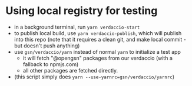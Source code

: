 # Using local registry for testing

- in a background terminal, run `yarn verdaccio-start`
- to publish local build, use `yarn verdaccio-publish`, which will publish into this repo
  (note that it requires a clean git, and make local commit - but doesn't push anything)
- use `gsn/verdaccio/yarn` instead of normal `yarn` to initialize a test app
  - it will fetch "@opengsn" packages from our verdaccio (with a fallback to npmjs.com)
  - all other packages are fetched directly.
- (this script simply does `yarn --use-yarnrc=gsn/verdaccio/yarnrc`)
